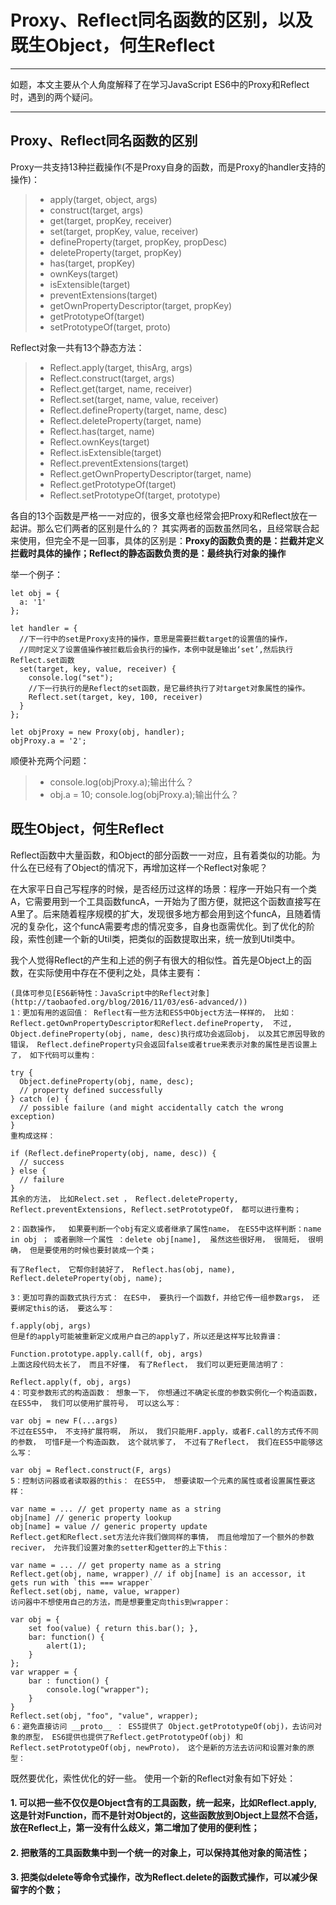 # Proxy、Reflect同名函数的区别，以及既生Object，何生Reflect

------

如题，本文主要从个人角度解释了在学习JavaScript ES6中的Proxy和Reflect时，遇到的两个疑问。

------

## Proxy、Reflect同名函数的区别
Proxy一共支持13种拦截操作(不是Proxy自身的函数，而是Proxy的handler支持的操作)：

> * apply(target, object, args)
> * construct(target, args)
> * get(target, propKey, receiver)
> * set(target, propKey, value, receiver)
> * defineProperty(target, propKey, propDesc)
> * deleteProperty(target, propKey)
> * has(target, propKey)
> * ownKeys(target)
> * isExtensible(target)
> * preventExtensions(target)
> * getOwnPropertyDescriptor(target, propKey)
> * getPrototypeOf(target)
> * setPrototypeOf(target, proto)

Reflect对象一共有13个静态方法：

> * Reflect.apply(target, thisArg, args)
> * Reflect.construct(target, args)
> * Reflect.get(target, name, receiver)
> * Reflect.set(target, name, value, receiver)
> * Reflect.defineProperty(target, name, desc)
> * Reflect.deleteProperty(target, name)
> * Reflect.has(target, name)
> * Reflect.ownKeys(target)
> * Reflect.isExtensible(target)
> * Reflect.preventExtensions(target)
> * Reflect.getOwnPropertyDescriptor(target, name)
> * Reflect.getPrototypeOf(target)
> * Reflect.setPrototypeOf(target, prototype)

各自的13个函数是严格一一对应的，很多文章也经常会把Proxy和Reflect放在一起讲。那么它们两者的区别是什么的？
其实两者的函数虽然同名，且经常联合起来使用，但完全不是一回事，具体的区别是：**Proxy的函数负责的是：拦截并定义拦截时具体的操作；Reflect的静态函数负责的是：最终执行对象的操作**

举一个例子：
```
let obj = {
  a: '1'
};

let handler = {
  //下一行中的set是Proxy支持的操作，意思是需要拦截target的设置值的操作，
  //同时定义了设置值操作被拦截后会执行的操作，本例中就是输出‘set’,然后执行Reflect.set函数
  set(target, key, value, receiver) {
    console.log("set");
    //下一行执行的是Reflect的set函数，是它最终执行了对target对象属性的操作。
    Reflect.set(target, key, 100, receiver)
  }
};

let objProxy = new Proxy(obj, handler);
objProxy.a = '2';

```
顺便补充两个问题：
> * console.log(objProxy.a);输出什么？
> * obj.a = 10; console.log(objProxy.a);输出什么？


## 既生Object，何生Reflect
Reflect函数中大量函数，和Object的部分函数一一对应，且有着类似的功能。为什么在已经有了Object的情况下，再增加这样一个Reflect对象呢？

在大家平日自己写程序的时候，是否经历过这样的场景：程序一开始只有一个类A，它需要用到一个工具函数funcA，一开始为了图方便，就把这个函数直接写在A里了。后来随着程序规模的扩大，发现很多地方都会用到这个funcA，且随着情况的复杂化，这个funcA需要考虑的情况变多，自身也亟需优化。到了优化的阶段，索性创建一个新的Util类，把类似的函数提取出来，统一放到Util类中。

我个人觉得Reflect的产生和上述的例子有很大的相似性。首先是Object上的函数，在实际使用中存在不便利之处，具体主要有：
```
(具体可参见[ES6新特性：JavaScript中的Reflect对象](http://taobaofed.org/blog/2016/11/03/es6-advanced/))
1：更加有用的返回值： Reflect有一些方法和ES5中Object方法一样样的， 比如： Reflect.getOwnPropertyDescriptor和Reflect.defineProperty,  不过, Object.defineProperty(obj, name, desc)执行成功会返回obj， 以及其它原因导致的错误， Reflect.defineProperty只会返回false或者true来表示对象的属性是否设置上了， 如下代码可以重构：

try {
  Object.defineProperty(obj, name, desc);
  // property defined successfully
} catch (e) {
  // possible failure (and might accidentally catch the wrong exception)
}
重构成这样：

if (Reflect.defineProperty(obj, name, desc)) {
  // success
} else {
  // failure
}
其余的方法， 比如Relect.set ， Reflect.deleteProperty, Reflect.preventExtensions, Reflect.setPrototypeOf， 都可以进行重构；

2：函数操作，  如果要判断一个obj有定义或者继承了属性name， 在ES5中这样判断：name in obj ； 或者删除一个属性 ：delete obj[name],  虽然这些很好用， 很简短， 很明确， 但是要使用的时候也要封装成一个类；

有了Reflect， 它帮你封装好了， Reflect.has(obj, name),  Reflect.deleteProperty(obj, name);

3：更加可靠的函数式执行方式： 在ES中， 要执行一个函数f，并给它传一组参数args， 还要绑定this的话， 要这么写：

f.apply(obj, args)
但是f的apply可能被重新定义成用户自己的apply了，所以还是这样写比较靠谱：

Function.prototype.apply.call(f, obj, args)
上面这段代码太长了， 而且不好懂， 有了Reflect， 我们可以更短更简洁明了：

Reflect.apply(f, obj, args)
4：可变参数形式的构造函数： 想象一下， 你想通过不确定长度的参数实例化一个构造函数， 在ES5中， 我们可以使用扩展符号， 可以这么写：

var obj = new F(...args)
不过在ES5中， 不支持扩展符啊， 所以， 我们只能用F.apply，或者F.call的方式传不同的参数， 可惜F是一个构造函数， 这个就坑爹了， 不过有了Reflect， 我们在ES5中能够这么写：

var obj = Reflect.construct(F, args)
5：控制访问器或者读取器的this： 在ES5中， 想要读取一个元素的属性或者设置属性要这样：

var name = ... // get property name as a string
obj[name] // generic property lookup
obj[name] = value // generic property update
Reflect.get和Reflect.set方法允许我们做同样的事情， 而且他增加了一个额外的参数reciver， 允许我们设置对象的setter和getter的上下this：

var name = ... // get property name as a string
Reflect.get(obj, name, wrapper) // if obj[name] is an accessor, it gets run with `this === wrapper`
Reflect.set(obj, name, value, wrapper)
访问器中不想使用自己的方法，而是想要重定向this到wrapper：

var obj = {
    set foo(value) { return this.bar(); },
    bar: function() {
        alert(1);
    }
};
var wrapper = {
    bar : function() {
        console.log("wrapper");
    }
}
Reflect.set(obj, "foo", "value", wrapper);
6：避免直接访问 __proto__ ： ES5提供了 Object.getPrototypeOf(obj)，去访问对象的原型， ES6提供也提供了Reflect.getPrototypeOf(obj) 和  Reflect.setPrototypeOf(obj, newProto)， 这个是新的方法去访问和设置对象的原型：
```
既然要优化，索性优化的好一些。
使用一个新的Reflect对象有如下好处：
#### 1. 可以把一些不仅仅是Object含有的工具函数，统一起来，比如Reflect.apply,这是针对Function，而不是针对Object的，这些函数放到Object上显然不合适，放在Reflect上，第一没有什么歧义，第二增加了使用的便利性；

#### 2. 把散落的工具函数集中到一个统一的对象上，可以保持其他对象的简洁性；

#### 3. 把类似delete等命令式操作，改为Reflect.delete的函数式操作，可以减少保留字的个数；


